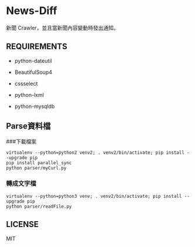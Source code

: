 News-Diff
==================
新聞 Crawler，並且當新聞內容變動時發出通知。

REQUIREMENTS
------------------
* python-dateutil
* BeautifulSoup4
* cssselect

* python-lxml
* python-mysqldb

## Parse資料檔
###下載檔案
```
virtualenv --python=python2 venv2; . venv2/bin/activate; pip install --upgrade pip
pip install parallel_sync
python parser/myCurl.py 
```

### 轉成文字檔
```
virtualenv --python=python3 venv; . venv2/bin/activate; pip install --upgrade pip
python parser/readFile.py
```


LICENSE
------------------
MIT
